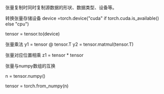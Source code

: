 张量复制时同时复制源数据的形状、数据类型、设备等。

转换张量存储设备 
device =torch.device("cuda" if torch.cuda.is_available() else "cpu")

tensor = tensor.to(device)

张量乘法
y1 = tensor @ tensor.T
y2 = tensor.matmul(tensor.T)

张量对应位置相乘
z1 = tensor * tensor  

张量与numpy数组的互换

n = tensor.numpy()

tensor = torch.from_numpy(n)